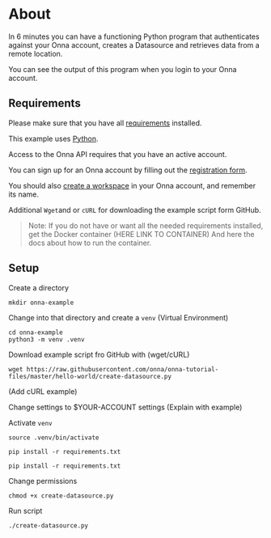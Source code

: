 # About

In 6 minutes you can have a functioning Python program that authenticates against your Onna account,
creates a Datasource and retrieves data from a remote location.

You can see the output of this program when you login to your Onna account.

## Requirements

Please make sure that you have all [requirements](https://developers.onna.com/install.html "Link to requirements") installed.

This example uses [Python](https://www.python.org/downloads/release/python-380/ "Official Python 3.8").

Access to the Onna API requires that you have an active account.

You can sign up for an Onna account by filling out the [registration form](https://register.onna.com/signup?trial=true "Onna trial account registration").

You should also [create a workspace](https://support.onna.com/en/articles/1151536-how-to-create-a-workspace "How to create a workspace") in your Onna account, and remember its name.

Additional `Wget`and or `cURL` for downloading the example script form GitHub.

> Note: If you do not have or want all the needed requirements installed, get the Docker container (HERE LINK TO CONTAINER)
> And here the docs about how to run the container.

## Setup

Create a directory

```shell
mkdir onna-example
````

Change into that directory and create a `venv` (Virtual Environment)

```shell
cd onna-example
python3 -m venv .venv
```
Download example script fro GitHub with (wget/cURL)

```shell
wget https://raw.githubusercontent.com/onna/onna-tutorial-files/master/hello-world/create-datasource.py
```

(Add cURL example)

Change settings to $YOUR-ACCOUNT settings (Explain with example)

Activate `venv`

```shell
source .venv/bin/activate
````

`pip install -r requirements.txt`

```shell
pip install -r requirements.txt
```

Change permissions

```shell
chmod +x create-datasource.py
````

Run script

```shell
./create-datasource.py
```